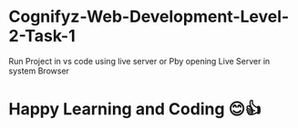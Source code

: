 # Cognifyz-Web-Development-Level-2-Task-1

Run Project in vs code using live server or Pby opening Live Server in system Browser

# Happy Learning and Coding 😊👍
